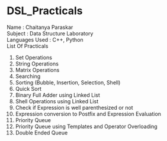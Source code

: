 # DSL_Practicals
Name : Chaitanya Paraskar<br>
Subject : Data Structure Laboratory<br>
Languages Used : C++, Python<br>
List Of Practicals
1. Set Operations
2. String Operations
3. Matrix Operations
4. Searching
5. Sorting (Bubble, Insertion, Selection, Shell)
6. Quick Sort
7. Binary Full Adder using Linked List
8. Shell Operations using Linked List
9. Check if Expression is well parenthesized or not
10. Expression conversion to Postfix and Expression Evaluation
11. Priority Queue
12. Priority Queue using Templates and Operator Overloading
13. Double Ended Queue
